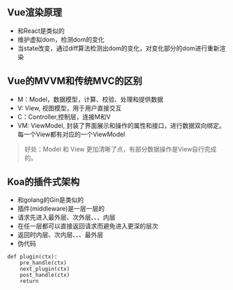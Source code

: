 ## Vue渲染原理
+ 和React是类似的
+ 维护虚拟dom，检测dom的变化
+ 当state改变，通过diff算法检测出dom的变化，对变化部分的dom进行重新渲染

## Vue的MVVM和传统MVC的区别
+ M：Model，数据模型，计算、校验、处理和提供数据
+ V: View, 视图模型，用于用户直接交互
+ C：Controller,控制层，连接M和V 
+ VM: ViewModel, 封装了界面展示和操作的属性和接口，进行数据双向绑定。每一个View都有对应的一个ViewModel
> 好处：Model 和 View 更加清晰了点，有部分数据操作是View自行完成的。


## Koa的插件式架构
+ 和golang的Gin是类似的
+ 插件(middleware)是一层一层的
+ 请求先进入最外层、次外层、、、内层
+ 在任一层都可以直接返回请求而避免进入更深的层次
+ 返回时内层、次内层、、、最外层
+ 伪代码
```
def plugin(ctx):
    pre_handle(ctx)
    next_plugin(ctx)
    post_handle(ctx)
    return 
```